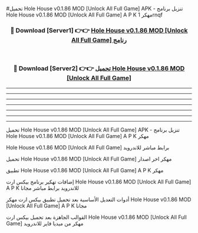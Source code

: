 #تحميل Hole House v0.1.86 MOD [Unlock All Full Game]  APK - تنزيل برنامج Hole House v0.1.86 MOD [Unlock All Full Game]  A P K مهكر 1rnqf 



<div align="center">
<h3>🔴 Download [Server1] 👉👉 <a href="https://apkdownload10.web.app/?title=Hole House v0.1.86 MOD [Unlock All Full Game] ">Hole House v0.1.86 MOD [Unlock All Full Game]  رنامج</a></h3><br>

<h3>🔴 Download [Server2] 👉👉 <a href="https://apkdownload10.web.app/?title=Hole House v0.1.86 MOD [Unlock All Full Game] ">تحميل Hole House v0.1.86 MOD [Unlock All Full Game]  </a></h3>
</div>


----------------------------------------------------------

----------------------------------------------------------

----------------------------------------------------------

----------------------------------------------------------

----------------------------------------------------------

----------------------------------------------------------

----------------------------------------------------------

تحميل Hole House v0.1.86 MOD [Unlock All Full Game]  APK - تنزيل برنامج Hole House v0.1.86 MOD [Unlock All Full Game]  A P K مهكر

Hole House v0.1.86 MOD [Unlock All Full Game]  برابط مباشر للاندرويد

تحميل Hole House v0.1.86 MOD [Unlock All Full Game]  مهكر اخر اصدار

تطبيق Hole House v0.1.86 MOD [Unlock All Full Game]  A P K مهكر

إضافات تهكير برنامج بيكس ارت Hole House v0.1.86 MOD [Unlock All Full Game]  A P K للاندرويد برابط مباشر مجانا

أدوات التعديل الأساسية بعد تحميل تطبيق بيكس ارت مهكر Hole House v0.1.86 MOD [Unlock All Full Game]  A P K مجانا

القوالب الجاهزة بعد تحميل بيكس ارت Hole House v0.1.86 MOD [Unlock All Full Game]  مهكر من ميديا فاير للاندرويد


